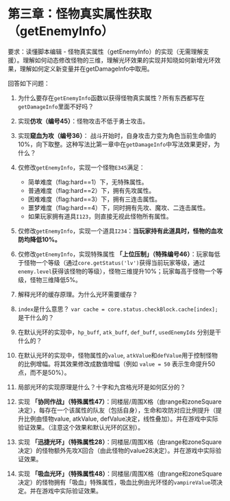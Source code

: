 # 第三章：怪物真实属性获取（getEnemyInfo）

要求：读懂脚本编辑 - 怪物真实属性（getEnemyInfo）的实现（无需理解支援）。理解如何动态修改怪物的三维，理解光环效果的实现并知晓如何新增光环效果，理解如何定义新变量并在getDamageInfo中取用。

回答如下问题：

1. 为什么要存在`getEnemyInfo`函数以获得怪物真实属性？所有东西都写在`getDamageInfo`里面不好吗？

2. 实现**仿攻（编号45）**：怪物攻击不低于勇士攻击。

3. 实现**窥血为攻（编号36）**： 战斗开始时，自身攻击力变为角色当前生命值的10%，向下取整。这种写法比第一章中在`getDamageInfo`中写法效果更好，为什么？

4. 仅修改`getEnemyInfo`，实现一个怪物`E345`满足：
    - 简单难度（flag:hard==1）下，无特殊属性。
    - 普通难度（flag:hard==2）下，拥有先攻属性。
    - 困难难度（flag:hard==3）下，拥有三连击属性。
    - 噩梦难度（flag:hard==4）下，同时拥有先攻、魔攻、二连击属性。
    - 如果玩家拥有道具`I123`，则直接无视此怪物所有属性。

5. 仅修改`getEnemyInfo`，实现一个道具`I234`：**当玩家持有此道具时，怪物的血攻防均降低10%。**

6. 仅修改`getEnemyInfo`，实现特殊属性 **「上位压制」（特殊编号46）**：玩家每低于怪物一个等级（通过`core.getStatus('lv')`获得当前玩家等级，通过`enemy.level`获得该怪物的等级），怪物三维提升10%；玩家每高于怪物一个等级，怪物三维降低5%。

7. 解释光环的缓存原理。为什么光环需要缓存？

8. `index`是什么意思？ `var cache = core.status.checkBlock.cache[index];` 是干什么的？

9. 在默认光环的实现中，`hp_buff`, `atk_buff`, `def_buff`, `usedEnemyIds` 分别是干什么的？

10. 在默认光环的实现中，怪物属性的`value`, `atkValue`和`defValue`用于控制怪物的比例增幅。将其效果修改成数值增幅（例如 `value = 50` 表示生命提升50点，而不是50%）。

11. 局部光环的实现原理是什么？十字和九宫格光环是如何区分的？

12. 实现 **「协同作战」（特殊属性47）**：同楼层/周围X格（由range和zoneSquare决定），每存在一个该属性的队友（包括自身），生命和攻防对应比例提升（提升比例由怪物value, atkValue, defValue决定，线性叠加）。并在游戏中实际验证效果。（注意这个效果和默认光环的区别）。

13. 实现 **「迅捷光环」（特殊属性28）**：同楼层/周围X格（由range和zoneSquare决定）的怪物额外先攻X回合（由此怪物的value28决定）。并在游戏中实际验证效果。

14. 实现 **「吸血光环」（特殊属性48）**：同楼层/周围X格（由range和zoneSquare决定）的怪物拥有「吸血」特殊属性，吸血比例由光环怪的`vampireValue`项决定。并在游戏中实际验证效果。
